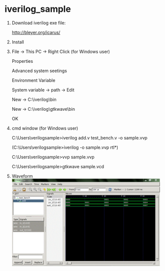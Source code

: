 # iverilog_sample

1. Download iverilog exe file:

   http://bleyer.org/icarus/
   
2. Install

3. File -> This PC -> Right Click (for Windows user)

   Properties
   
   Advanced system seetings
   
   Environment Variable
   
   System variable -> path -> Edit
   
   New -> C:\iverilog\bin
   
   New -> C:\iverilog\gtkwave\bin
   
   OK

4. cmd window (for Windows user)

   C:\Users\verilogsample>iverilog add.v test_bench.v -o sample.vvp
   
   (C:\Users\verilogsample>iverilog -o sample.vvp rtl\*)
   
   C:\Users\verilogsample>vvp sample.vvp
   
   C:\Users\verilogsample>gtkwave sample.vcd

5. Waveform
   ![image](https://github.com/KuiLiangLin/verilog_iverilog_sample/blob/master/Waveform.GIF)
